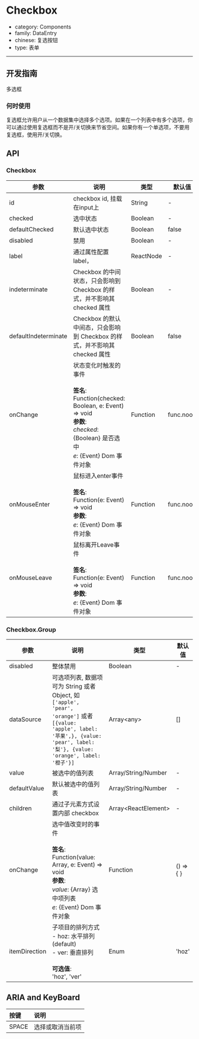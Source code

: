 # Checkbox

-   category: Components
-   family: DataEntry
-   chinese: 复选按钮
-   type: 表单

---

## 开发指南

多选框

### 何时使用

复选框允许用户从一个数据集中选择多个选项。如果在一个列表中有多个选项，你可以通过使用复选框而不是开/关切换来节省空间。如果你有一个单选项，不要用复选框，使用开/关切换。

## API

### Checkbox

| 参数                   | 说明                                                                                                                                         | 类型        | 默认值       |
| -------------------- | ------------------------------------------------------------------------------------------------------------------------------------------ | --------- | --------- |
| id                   | checkbox id, 挂载在input上                                                                                                                     | String    | -         |
| checked              | 选中状态                                                                                                                                       | Boolean   | -         |
| defaultChecked       | 默认选中状态                                                                                                                                     | Boolean   | false     |
| disabled             | 禁用                                                                                                                                         | Boolean   | -         |
| label                | 通过属性配置label，                                                                                                                               | ReactNode | -         |
| indeterminate        | Checkbox 的中间状态，只会影响到 Checkbox 的样式，并不影响其 checked 属性                                                                                         | Boolean   | -         |
| defaultIndeterminate | Checkbox 的默认中间态，只会影响到 Checkbox 的样式，并不影响其 checked 属性                                                                                        | Boolean   | false     |
| onChange             | 状态变化时触发的事件<br><br>**签名**:<br>Function(checked: Boolean, e: Event) => void<br>**参数**:<br>_checked_: {Boolean} 是否选中<br>_e_: {Event} Dom 事件对象 | Function  | func.noop |
| onMouseEnter         | 鼠标进入enter事件<br><br>**签名**:<br>Function(e: Event) => void<br>**参数**:<br>_e_: {Event} Dom 事件对象                                               | Function  | func.noop |
| onMouseLeave         | 鼠标离开Leave事件<br><br>**签名**:<br>Function(e: Event) => void<br>**参数**:<br>_e_: {Event} Dom 事件对象                                               | Function  | func.noop |

### Checkbox.Group

| 参数            | 说明                                                                                                                                                                | 类型                     | 默认值       |
| ------------- | ----------------------------------------------------------------------------------------------------------------------------------------------------------------- | ---------------------- | --------- |
| disabled      | 整体禁用                                                                                                                                                              | Boolean                | -         |
| dataSource    | 可选项列表, 数据项可为 String 或者 Object, 如 `['apple', 'pear', 'orange']` 或者 `[{value: 'apple', label: '苹果',}, {value: 'pear', label: '梨'}, {value: 'orange', label: '橙子'}]` | Array&lt;any>          | \[]       |
| value         | 被选中的值列表                                                                                                                                                           | Array/String/Number    | -         |
| defaultValue  | 默认被选中的值列表                                                                                                                                                         | Array/String/Number    | -         |
| children      | 通过子元素方式设置内部 checkbox                                                                                                                                              | Array&lt;ReactElement> | -         |
| onChange      | 选中值改变时的事件<br><br>**签名**:<br>Function(value: Array, e: Event) => void<br>**参数**:<br>_value_: {Array} 选中项列表<br>_e_: {Event} Dom 事件对象                                | Function               | () => { } |
| itemDirection | 子项目的排列方式<br>- hoz: 水平排列 (default)<br>- ver: 垂直排列<br><br>**可选值**:<br>'hoz', 'ver'                                                                                  | Enum                   | 'hoz'     |

## ARIA and KeyBoard

| 按键    | 说明       |
| :---- | :------- |
| SPACE | 选择或取消当前项 |
